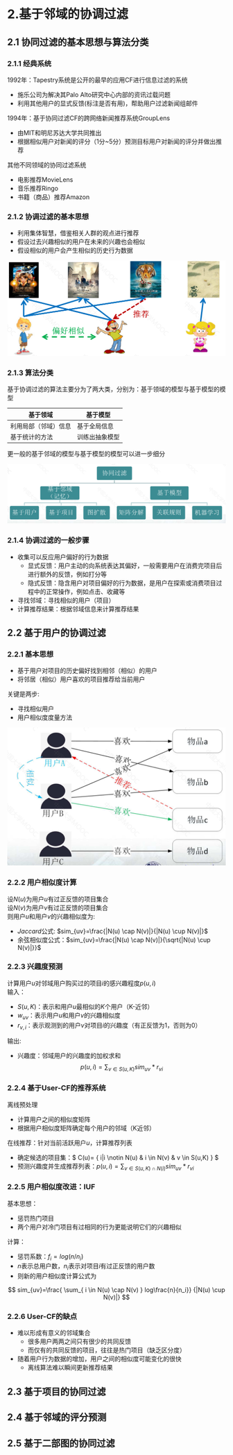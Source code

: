 # 2.基于邻域的协调过滤

## 2.1 协同过滤的基本思想与算法分类

### 2.1.1 经典系统

1992年：Tapestry系统是公开的最早的应用CF进行信息过滤的系统
- 施乐公司为解决其Palo Alto研究中心内部的资讯过载问题
- 利用其他用户的显式反馈(标注是否有用)，帮助用户过滤新闻组邮件

1994年：基于协同过滤CF的跨网络新闻推荐系统GroupLens
- 由MIT和明尼苏达大学共同推出
- 根据相似用户对新闻的评分（1分~5分）预测目标用户对新闻的评分并做出推荐

其他不同领域的协同过滤系统
- 电影推荐MovieLens
- 音乐推荐Ringo
- 书籍（商品）推荐Amazon

### 2.1.2 协调过滤的基本思想
- 利用集体智慧，借鉴相关人群的观点进行推荐
- 假设过去兴趣相似的用户在未来的兴趣也会相似
- 假设相似的用户会产生相似的历史行为数据

![cf](images/cf.png)

### 2.1.3 算法分类

基于协调过滤的算法主要分为了两大类，分别为：基于领域的模型与基于模型的模型

| 基于领域       | 基于模型    |
|------------|---------|
| 利用局部（邻域）信息 | 基于全局信息  |
| 基于统计的方法 | 训练出抽象模型 |

更一般的基于邻域的模型与基于模型的模型可以进一步细分

![model](images/2.model.png)

### 2.1.4 协调过滤的一般步骤
- 收集可以反应用户偏好的行为数据
  - 显式反馈：用户主动的向系统表达其偏好，一般需要用户在消费完项目后进行额外的反馈，例如打分等
  - 隐式反馈：隐含用户对项目偏好的行为数据，是用户在探索或消费项目过程中的正常操作，例如点击、收藏等
- 寻找邻域：寻找相似的用户（项目）
- 计算推荐结果：根据邻域信息来计算推荐结果

## 2.2 基于用户的协调过滤

### 2.2.1 基本思想
- 基于用户对项目的历史偏好找到相邻（相似）的用户
- 将邻居（相似）用户喜欢的项目推荐给当前用户

关键是两步:
- 寻找相似用户
- 用户相似度度量方法

![ucf](images/3.ucf.png)

### 2.2.2 用户相似度计算

设$N(u)$为用户$u$有过正反馈的项目集合<br/>
设$N(v)$为用户$v$有过正反馈的项目集合<br/>
则用户$u$和用户$v$的兴趣相似度为:
- $Jaccard$公式: $sim_{uv}=\frac{|N(u) \cap N(v)|}{|N(u) \cup N(v)|}$
- 余弦相似度公式：$sim_{uv}=\frac{|N(u) \cap N(v)|}{\sqrt{|N(u) \cup N(v)|}}$

### 2.2.3 兴趣度预测

计算用户$u$对邻域用户购买过的项目$i$的感兴趣程度$p(u,i)$ <br/>
输入：
- $S(u,K)$：表示和用户$u$最相似的$K$个用户（K-近邻）
- $w_{uv}$：表示用户$u$和用户$v$的兴趣相似度
- $r_{v,i}$：表示观测到的用户$v$对项目$i$的兴趣度（有正反馈为1，否则为0）

输出:
- 兴趣度：邻域用户的兴趣度的加权求和
$$
p(u,i) = \sum_{v \in S(u,K)} sim_{uv} * r_{vi}
$$
### 2.2.4 基于User-CF的推荐系统

离线预处理
- 计算用户之间的相似度矩阵
- 根据用户相似度矩阵确定每个用户的邻域（K近邻）

在线推荐：针对当前活跃用户$u$，计算推荐列表
- 确定候选的项目集：$ C(u)= \{ i|i \notin N(u) \& i \in N(v) \& v \in S(u,K) \} $
- 预测兴趣度并生成推荐列表：$p(u,i) = \sum_{v \in S(u,K) \cap N(i)} sim_{uv} * r_{vi}$

### 2.2.5 用户相似度改进：IUF

基本思想：
- 惩罚热门项目
- 两个用户对冷门项目有过相同的行为更能说明它们的兴趣相似

计算：
- 惩罚系数：$f_{i}=log(n/n_{i})$
- $n$表示总用户数，$n_i$表示对项目$i$有过正反馈的用户数
- 则新的用户相似度计算公式为

$$
sim_{uv}=\frac{ \sum_{ i \in N(u) \cap N(v) } log\frac{n}{n_i}} {|N(u) \cup N(v)|}
$$


### 2.2.6 User-CF的缺点
- 难以形成有意义的邻域集合
  - 很多用户两两之间只有很少的共同反馈
  - 而仅有的共同反馈的项目，往往是热门项目（缺乏区分度）
- 随着用户行为数据的增加，用户之间的相似度可能变化的很快
  - 离线算法难以瞬间更新推荐结果

## 2.3 基于项目的协同过滤

## 2.4 基于邻域的评分预测

## 2.5 基于二部图的协同过滤

